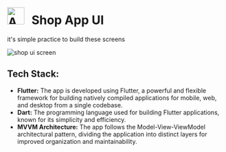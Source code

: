 
#  <img src="https://github.com/MohmaedSobhy/Shop_App_UI/assets/70748430/d5f2145e-c6b6-4da4-8d97-5e99d8ec9772" alt="App Logo" width="40" height="40" style="margin-right: 10px;"> Shop App UI 
   it's simple practice to build these screens

![shop ui screen](https://github.com/MohmaedSobhy/Shop_App_UI/assets/70748430/0610b33a-aa08-4e78-aad9-676c358d82c5)

## Tech Stack:
- **Flutter:** The app is developed using Flutter, a powerful and flexible framework for building natively compiled applications for mobile, web, and desktop from a single codebase.
- **Dart:** The programming language used for building Flutter applications, known for its simplicity and efficiency.
- **MVVM Architecture:** The app follows the Model-View-ViewModel architectural pattern, dividing the application into distinct layers for improved organization and maintainability.

